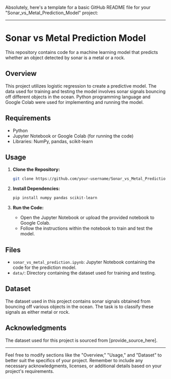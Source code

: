 Absolutely, here's a template for a basic GitHub README file for your "Sonar_vs_Metal_Prediction_Model" project:

---

# Sonar vs Metal Prediction Model

This repository contains code for a machine learning model that predicts whether an object detected by sonar is a metal or a rock.

## Overview

This project utilizes logistic regression to create a predictive model. The data used for training and testing the model involves sonar signals bouncing off different objects in the ocean. Python programming language and Google Colab were used for implementing and running the model.

## Requirements

- Python
- Jupyter Notebook or Google Colab (for running the code)
- Libraries: NumPy, pandas, scikit-learn

## Usage

1. **Clone the Repository:**
   ```bash
   git clone https://github.com/your-username/Sonar_vs_Metal_Prediction_Model.git
   ```

2. **Install Dependencies:**
   ```bash
   pip install numpy pandas scikit-learn
   ```

3. **Run the Code:**
   - Open the Jupyter Notebook or upload the provided notebook to Google Colab.
   - Follow the instructions within the notebook to train and test the model.

## Files

- `sonar_vs_metal_prediction.ipynb`: Jupyter Notebook containing the code for the prediction model.
- `data/`: Directory containing the dataset used for training and testing.

## Dataset

The dataset used in this project contains sonar signals obtained from bouncing off various objects in the ocean. The task is to classify these signals as either metal or rock.

## Acknowledgments

The dataset used for this project is sourced from [provide_source_here].



---

Feel free to modify sections like the "Overview," "Usage," and "Dataset" to better suit the specifics of your project. Remember to include any necessary acknowledgments, licenses, or additional details based on your project's requirements.
